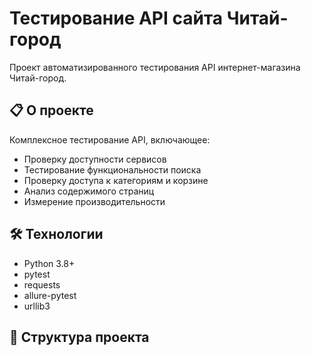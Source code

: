 # Тестирование API сайта Читай-город

Проект автоматизированного тестирования API интернет-магазина Читай-город.

## 📋 О проекте

Комплексное тестирование API, включающее:
- Проверку доступности сервисов
- Тестирование функциональности поиска
- Проверку доступа к категориям и корзине
- Анализ содержимого страниц
- Измерение производительности

## 🛠 Технологии

- Python 3.8+
- pytest
- requests
- allure-pytest
- urllib3

## 📁 Структура проекта
